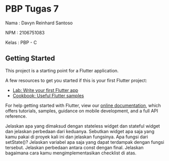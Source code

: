 # PBP Tugas 7

Nama : Davyn Reinhard Santoso

NPM : 2106751083

Kelas : PBP - C

## Getting Started

This project is a starting point for a Flutter application.

A few resources to get you started if this is your first Flutter project:

- [Lab: Write your first Flutter app](https://flutter.dev/docs/get-started/codelab)
- [Cookbook: Useful Flutter samples](https://flutter.dev/docs/cookbook)

For help getting started with Flutter, view our
[online documentation](https://flutter.dev/docs), which offers tutorials,
samples, guidance on mobile development, and a full API reference.

Jelaskan apa yang dimaksud dengan stateless widget dan stateful widget dan jelaskan perbedaan dari keduanya.
Sebutkan widget apa saja yang kamu pakai di proyek kali ini dan jelaskan fungsinya.
Apa fungsi dari setState()? Jelaskan variabel apa saja yang dapat terdampak dengan fungsi tersebut.
Jelaskan perbedaan antara const dengan final.
Jelaskan bagaimana cara kamu mengimplementasikan checklist di atas.
